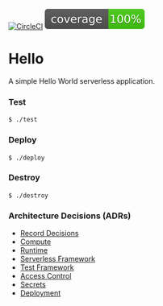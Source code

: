 [![CircleCI](https://circleci.com/gh/ylathouris/hello.svg?style=shield)](https://circleci.com/gh/ylathouris/hello)  ![Coverage](coverage.svg)

# Hello

A simple Hello World serverless application.

### Test

```shell
$ ./test
```

### Deploy

```shell
$ ./deploy
```

### Destroy

```shell
$ ./destroy
```


### Architecture Decisions (ADRs)

* [Record Decisions](docs/arch/001-record-decisions.md)
* [Compute](docs/arch/002-compute.md)
* [Runtime](docs/arch/003-runtime.md)
* [Serverless Framework](docs/arch/004-serverless-framework.md)
* [Test Framework](docs/arch/005-test-framework.md)
* [Access Control](docs/arch/006-access-control.md)
* [Secrets](docs/arch/007-secrets.md)
* [Deployment](docs/arch/008-deployment.md)
